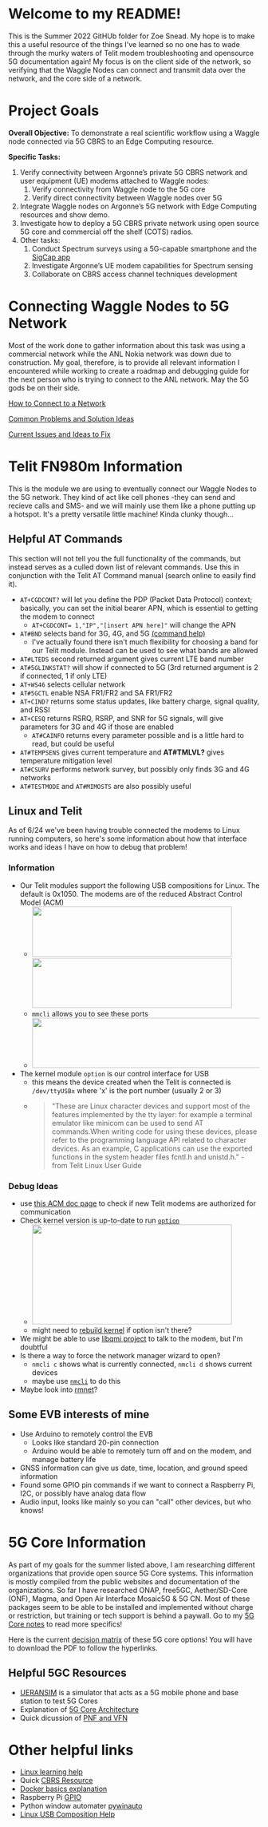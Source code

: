 # Welcome to my README! 

This is the Summer 2022 GitHUb folder for Zoe Snead. My hope is to make this a useful resource of the things I've learned so no one has to wade through the murky waters of Telit modem troubleshooting and opensource 5G documentation again! My focus is on the client side of the network, so verifying that the Waggle Nodes can connect and transmit data over the network, and the core side of a network. 

# Project Goals

**Overall Objective:** To demonstrate a real scientific workflow using a Waggle node connected via 5G CBRS to an Edge Computing resource.

**Specific Tasks:**

1. Verify connectivity between Argonne’s private 5G CBRS network and user equipment (UE) modems attached to Waggle nodes:
    1. Verify connectivity from Waggle node to the 5G core
    2. Verify direct connectivity between Waggle nodes over 5G
2. Integrate Waggle nodes on Argonne’s 5G network with Edge Computing resources and show demo.
3. Investigate how to deploy a 5G CBRS private network using open source 5G core and commercial off the shelf (COTS) radios.
4. Other tasks:
    1. Conduct Spectrum surveys using a 5G-capable smartphone and the [SigCap app](https://people.cs.uchicago.edu/~muhiqbalcr/sigcap/)
    2. Investigate Argonne’s UE modem capabilities for Spectrum sensing
    3. Collaborate on CBRS access channel techniques development

# Connecting Waggle Nodes to 5G Network

Most of the work done to gather information about this task was using a commercial network while the ANL Nokia network was down due to construction. My goal, therefore, is to provide all relevant information I encountered while working to create a roadmap and debugging guide for the next person who is trying to connect to the ANL network. May the 5G gods be on their side.

[How to Connect to a Network](https://github.com/waggle-sensor/summer2022/blob/main/snead/Connection-Info/HowToConnect.md)

[Common Problems and Solution Ideas](https://github.com/waggle-sensor/summer2022/blob/main/snead/Connection-Info/Debugging.md)

[Current Issues and Ideas to Fix](https://github.com/waggle-sensor/summer2022/blob/main/snead/Connection-Info/UnsolvedIssues.md)

# Telit FN980m Information

This is the module we are using to eventually connect our Waggle Nodes to the 5G network. They kind of act like cell phones -they can send and recieve calls and SMS- and we will mainly use them like a phone putting up a hotspot. It's a pretty versatile little machine! Kinda clunky though...

## Helpful AT Commands

This section will not tell you the full functionality of the commands, but instead serves as a culled down list of relevant commands. Use this in conjunction with the Telit AT Command manual (search online to easily find it).
- `AT+CGDCONT?` will let you define the PDP (Packet Data Protocol) context; basically, you can set the initial bearer APN, which is essential to getting the modem to connect
    - `AT+CGDCONT= 1,"IP","[insert APN here]"` will change the APN
-  `AT#BND` selects band for 3G, 4G, and 5G [(command help)](https://techship.com/faq/how-to-use-atbnd-to-select-active-bands-on-telit-modules/)
    - I've actually found there isn't much flexibility for choosing a band for our Telit module. Instead can be used to see what bands are allowed
- `AT#LTEDS` second returned argument gives current LTE band number
- `AT#5GLINKSTAT?` will show if connected to 5G (3rd returned argument is 2 if connected, 1 if only LTE)
- `AT+WS46` selects cellular network 
- `AT#5GCTL` enable NSA FR1/FR2 and SA FR1/FR2 
- `AT+CIND?` returns some status updates, like battery charge, signal quality, and RSSI 
- `AT+CESQ` returns RSRQ, RSRP, and SNR for 5G signals, will give parameters for 3G and 4G if those are enabled 
  - `AT#CAINFO` returns every parameter possible and is a little hard to read, but could be useful
- `AT#TEMPSENS` gives current temperature and **AT#TMLVL?** gives temperature mitigation level 
- `AT#CSURV` performs network survey, but possibly only finds 3G and 4G networks 
- `AT#TESTMODE` and `AT#MIMOSTS` are also possibly useful 

## Linux and Telit

As of 6/24 we've been having trouble connected the modems to Linux running computers, so here's some information about how that interface works and ideas I have on how to debug that problem!

### Information
- Our Telit modules support the following USB compositions for Linux. The default is 0x1050. The modems are of the reduced Abstract Control Model (ACM)
    - <img src="https://user-images.githubusercontent.com/107580325/178064067-58db0cbd-9ec0-43e1-aa05-32ae9b29442d.png" height="100" width="400"> <img src="https://user-images.githubusercontent.com/107580325/178064285-a0481560-6d87-4eb5-99be-c710da8ebd95.png" height="100" width="400">
    - `mmcli` allows you to see these ports
    - <img src="https://user-images.githubusercontent.com/107580325/178070156-96091343-7972-4d82-bea0-3d2dc66a956f.png" height="100" width="600">
- The kernel module `option` is our control interface for USB
    - this means the device created when the Telit is connected is `/dev/ttyUSBx` where 'x' is the port number (usually 2 or 3)
    - > "These are Linux character devices and support most of the features implemented by the tty layer: for example a terminal emulator like minicom can be used to send AT commands.When writing code for using these devices, please refer to the programming language API related to character devices. As an example, C applications can use the exported functions in the system header files fcntl.h and unistd.h." - from Telit Linux User Guide

### Debug Ideas

- use [this ACM doc page](https://docs.kernel.org/usb/authorization.html) to check if new Telit modems are authorized for communication
- Check kernel version is up-to-date to run [`option`](https://superuser.com/questions/691271/what-does-modprobe-option-do)
    - <img src="https://user-images.githubusercontent.com/107580325/178068703-6fe4c3bf-ab7a-4596-aa64-03fcd02bfa58.png" height="200" width="400">
    - might need to [rebuild kernel](https://www.olimex.com/forum/index.php?topic=558.0) if option isn't there?
- We might be able to use [libqmi project](https://gitlab.freedesktop.org/mobile-broadband/libqmi) to talk to the modem, but I'm doubtful
- Is there a way to force the network manager wizard to open?
    - `nmcli c` shows what is currently connected, `nmcli d` shows current devices 
    - maybe use [`nmcli`](https://developer-old.gnome.org/NetworkManager/stable/nmcli-examples.html#:~:text=nmcli%20is%20a%20command%2Dline,and%20usage%20scenarios%20of%20nmcli.) to do this
- Maybe look into [rmnet](https://www.kernel.org/doc/html/v5.8/networking/device_drivers/qualcomm/rmnet.html)?


## Some EVB interests of mine

  - Use Arduino to remotely control the EVB
    - Looks like standard 20-pin connection
    - Arduino would be able to remotely turn off and on the modem, and manage battery life
  - GNSS information can give us date, time, location, and ground speed information
  - Found some GPIO pin commands if we want to connect a Raspberry Pi, I2C, or possibly have analog data flow
  - Audio input, looks like mainly so you can "call" other devices, but who knows!

# 5G Core Information
As part of my goals for the summer listed above, I am researching different organizations that provide open source 5G Core systems. This information is mostly compiled from the public websites and documentation of the organizations. So far I have researched ONAP, free5GC, Aether/SD-Core (ONF), Magma, and Open Air Interface Mosaic5G & 5G CN. Most of these packages seem to be able to be installed and implemented without charge or restriction, but training or tech support is behind a paywall. Go to my [5G Core notes](https://docs.google.com/document/d/12ElTunqGXwKTZYK72Wg4wYXHZw6AQMQFqlVDyauiI1I/edit?usp=sharing) to read more specifics!

Here is the current [decision matrix](https://github.com/waggle-sensor/summer2022/blob/main/snead/5GCoreDecisionMatrix_8-11-2022.pdf) of these 5G core options! You will have to download the PDF to follow the hyperlinks.

## Helpful 5GC Resources
- [UERANSIM](https://github.com/aligungr/UERANSIM) is a simulator that acts as a 5G mobile phone and base station to test 5G Cores 
- Explanation of [5G Core Architecture](https://www.digi.com/blog/post/5g-network-architecture)
- Quick dicussion of [PNF and VFN](https://www.linkedin.com/pulse/technology-analogy-physical-virtual-network-functions-milind-kulkarni/)

# Other helpful links
- [Linux learning help](https://linuxjourney.com/)
- Quick [CBRS Resource](https://www.fiercewireless.com/private-wireless/what-cbrs)
- [Docker basics explanation](https://yannmjl.medium.com/what-is-docker-in-simple-english-a24e8136b90b#:~:text=Docker%20is%20a%20tool%20designed,all%20out%20as%20one%20package.)
- Raspberry Pi [GPIO](https://www.tomshardware.com/reviews/raspberry-pi-gpio-pinout,6122.html)
- Python window automater [pywinauto](https://pywinauto.readthedocs.io/en/latest/getting_started.html)
- [Linux USB Composition Help](https://lwn.net/Articles/395712/)
